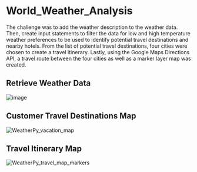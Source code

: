 # World_Weather_Analysis

The challenge was to add the weather description to the weather data. Then, create input statements to filter the data for low and high temperature weather preferences to be used to identify potential travel destinations and nearby hotels. From the list of potential travel destinations, four cities were chosen to create a travel itinerary. Lastly, using the Google Maps Directions API, a travel route between the four cities as well as a marker layer map was created.

## Retrieve Weather Data
![image](https://user-images.githubusercontent.com/74462990/134980379-bd7dbbc8-688c-489b-8a21-08dcd3f33ae6.png)


## Customer Travel Destinations Map

![WeatherPy_vacation_map](https://user-images.githubusercontent.com/74462990/134980545-c96709d8-905a-468a-ace9-d1e00d4162c6.PNG)


## Travel Itinerary Map

![WeatherPy_travel_map_markers](https://user-images.githubusercontent.com/74462990/134980635-27102a25-110a-49af-b745-fdd5ac74b553.PNG)
